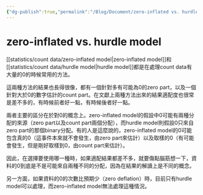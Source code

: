 ```yaml
---
{"dg-publish":true,"permalink":"/Blog/Document/zero-inflated vs. hurdle model/","title":"zero-inflated vs. hurdle model","tags":["blog","count","statistics"],"created":"2022-01-04T00:00:00.000Z","updated":"2023-09-06T11:31"}
---
```



# zero-inflated vs. hurdle model

[[statistics/count data/zero-inflated model\|zero-inflated model]]和[[statistics/count data/hurdle model\|hurdle model]]都是在處理count data有大量的0的時候常用的方法。

這兩種方法的結果也長得很像，都有一個針對多有可能為0的zero part，以及一個針對大於0的數字估計的count part。在文獻上兩種方法出來的結果適配度也很常是差不多的，有時候前者好一點，有時候後者好一點。

兩者主要的區分在於對0的概念上。zero-inflated model的假設中0可能有兩種分配的來源（zero part以及count part兩個分配），而hurdle model則假設0只來自zero part的那個binary分配。有的人是這麼說的，zero-inflated model的0可能包含真的0（這事件本來就不會發生，由zero part來估計）以及取樣的0（有可能會發生，但是剛好取樣到0，由count part來估計）。

因此，在選擇要使用哪一種時，如果適配結果都差不多，就要傷點腦筋想一下，資料的0到底是不是可能來自兩種不同的分配，因為在結果的解讀上是不同的概念。

另一方面，如果資料的0的次數比預期少（zero deflation）時，目前只有hurdle model可以處理，而zero-inflated model無法處理這種情況。
